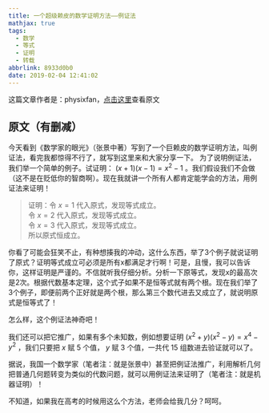 ```yaml
---
title: 一个超级赖皮的数学证明方法——例证法
mathjax: true
tags:
  - 数学
  - 等式
  - 证明
  - 转载
abbrlink: 8933d0b0
date: 2019-02-04 12:41:02
---
```


这篇文章作者是：physixfan，[点击这里](https://www.physixfan.com/%E4%B8%80%E4%B8%AA%E8%B6%85%E7%BA%A7%E8%B5%96%E7%9A%AE%E7%9A%84%E6%95%B0%E5%AD%A6%E8%AF%81%E6%98%8E%E6%96%B9%E6%B3%95%E2%80%94%E2%80%94%E4%BE%8B%E8%AF%81%E6%B3%95/)查看原文  

## 原文（有删减）

今天看到《数学家的眼光》（张景中著）写到了一个巨赖皮的数学证明方法，叫例证法，看完我都惊得不行了，就写到这里来和大家分享一下。
为了说明例证法，我们举一个简单的例子。试证明： $(x+1)(x-1)=x^2-1$ 。我们假设我们不会做（这不是在贬低你的智商啊）。现在我就讲一个所有人都肯定能学会的方法，用例证法来证明！

>证明：令 $x=1$ 代入原式，发现等式成立。  
>令 $x=2$ 代入原式，发现等式成立。  
>令 $x=3$ 代入原式，发现等式成立。  
>所以原式恒成立。  

你看了可能会狂笑不止，有种想揍我的冲动，这什么东西，举了3个例子就说证明了原式？证明等式成立可必须是所有x都满足才行啊！可是，且慢，我可以告诉你，这样证明是严谨的。不信就听我仔细分析。分析一下原等式，发现x的最高次是2次。根据代数基本定理，这个式子如果不是恒等式就有两个根。现在我们举了3个例子，即便前两个正好就是两个根，那么第三个数代进去又成立了，就说明原式是恒等式了！<!-- more -->

怎么样，这个例证法神奇吧！

我们还可以把它推广，如果有多个未知数，例如想要证明 $(x^2+y)(x^2-y)=x^4-y^2$ ，我们只要把 $x$ 赋 $5$ 个值， $y$ 赋 $3$ 个值，一共代 $15$ 组数进去验证就可以了。 

据说，我国一个数学家（笔者注：就是张景中）甚至把例证法推广，利用解析几何把普通几何题转变为类似的代数问题，就可以用例证法来证明了（笔者注：就是机器证明）！

不知道，如果我在高考的时候用这么个方法，老师会给我几分？呵呵。